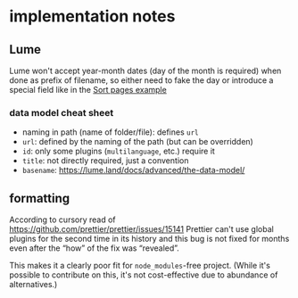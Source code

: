 # implementation notes

## Lume

Lume won't accept year-month dates (day of the month is required)
when done as prefix of filename, so either need to fake the day
or introduce a special field like in the [Sort pages example](https://lume.land/plugins/search/#sort-pages)

### data model cheat sheet

- naming in path (name of folder/file): defines `url`
- `url`: defined by the naming of the path (but can be overridden)
- `id`: only some plugins (`multilanguage`, etc.) require it
- `title`: not directly required, just a convention
- `basename`: <https://lume.land/docs/advanced/the-data-model/>

## formatting

According to cursory read of <https://github.com/prettier/prettier/issues/15141>
Prettier can't use global plugins for the second time in its history
and this bug is not fixed for months even after the “how” of the fix was “revealed”.

This makes it a clearly poor fit for `node_modules`-free project.
(While it's possible to contribute on this,
it's not cost-effective due to abundance of alternatives.)
